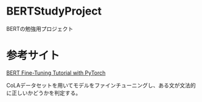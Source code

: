 # BERTStudyProject

BERTの勉強用プロジェクト

# 参考サイト

[BERT Fine-Tuning Tutorial with PyTorch](http://mccormickml.com/2019/07/22/BERT-fine-tuning/)

CoLAデータセットを用いてモデルをファインチューニングし、ある文が文法的に正しいかどうかを判定する。

